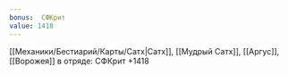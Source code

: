 ```yaml
---
bonus:  СФКрит 
value: 1418
---
```

[[Механики/Бестиарий/Карты/Сатх|Сатх]], [[Мудрый Сатх]], [[Аргус]], [[Ворожея]] в отряде: СФКрит +1418
